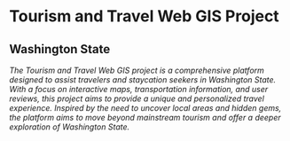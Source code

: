 # Tourism and Travel Web GIS Project

## Washington State

*The Tourism and Travel Web GIS project is a comprehensive platform designed to assist travelers and staycation seekers in Washington State. With a focus on interactive maps, transportation information, and user reviews, this project aims to provide a unique and personalized travel experience. Inspired by the need to uncover local areas and hidden gems, the platform aims to move beyond mainstream tourism and offer a deeper exploration of Washington State.*